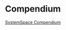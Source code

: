 # Compendium
[SystemSpace Compendium](https://github.com/SystemSpace/Compendium/blob/master/compendium.rst)
